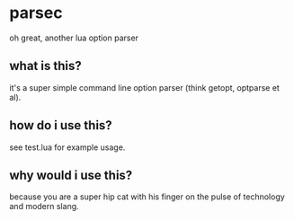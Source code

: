 # parsec

oh great, another lua option parser

## what is this?

it's a super simple command line option parser (think getopt, optparse et al).

## how do i use this?

see test.lua for example usage.

## why would i use this?

because you are a super hip cat with his finger on the pulse of technology and modern slang.
